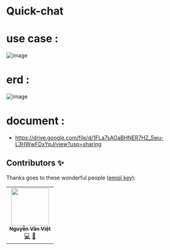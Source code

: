 # Quick-chat


# use case :

![image](https://github.com/SharkVietnv35/Quick-Chat-java/assets/132866307/b2843697-7f4d-43b2-b975-b332b83ee214)


# erd :

![image](https://github.com/SharkVietnv35/Quick-Chat-java/assets/132866307/b83544f2-718c-4695-8fee-a4f6e82018f5)

# document : 
  - https://drive.google.com/file/d/1FLa7sAOaBHNER7HZ_5wu-L3HWwFDxYpJ/view?usp=sharing


## Contributors ✨

Thanks goes to these wonderful people ([emoji key](https://allcontributors.org/docs/en/emoji-key)):

<!-- ALL-CONTRIBUTORS-LIST:START - Do not remove or modify this section -->
<!-- prettier-ignore-start -->
<!-- markdownlint-disable -->
<table>
  <tr>
    <td align="center"><a href="https://github.com/SharkVietnv35"><img src="https://avatars.githubusercontent.com/u/132866307?v=4" width="100px;" alt=""/><br /><sub><b>Nguyễn Văn Việt</b></sub></a><br /><a href="https://github.com/SharkVietnv35" title="Code">💻</a> <a href="https://github.com/SharkVietnv35/Quick-Chat-java" title="Documentation">📖</a> <a href="#maintenance-hoc081098" title="Ideas & Code">
  </tr>
</table>

<!-- markdownlint-restore -->
